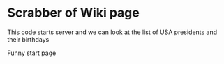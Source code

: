 # Scrabber of Wiki page
<p>This code starts server and we can look at the list of USA presidents and their birthdays</p>
<p>Funny start page</p>